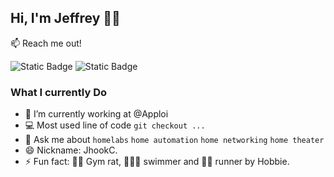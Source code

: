 ## Hi, I'm Jeffrey 🤙🏽

📫 Reach me out!

![Static Badge](https://img.shields.io/badge/JhookC-2D64BC?style=flat&logo=linkedin&labelColor=2D64BC&link=https%3A%2F%2Fwww.linkedin.com%2Fin%2Fjhookc%2F)
![Static Badge](https://img.shields.io/badge/JhookC-D85140?style=flat&logo=gmail&logoColor=white&labelColor=D85140&link=mailto%3Ajhookc%40gmail.com)

### What I currently Do

- 🔭 I’m currently working at @Apploi
- :computer: Most used line of code `git checkout ...`
- 💬 Ask me about `homelabs` `home automation` `home networking` `home theater`
- 😄 Nickname: JhookC.
- ⚡ Fun fact: 🏋🏽 Gym rat, 🏊🏽‍♂️ swimmer and 🏃🏽 runner by Hobbie.
